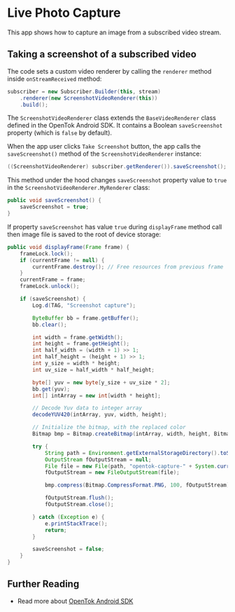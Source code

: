 # Live Photo Capture

This app shows how to capture an image from a subscribed video stream.
## Taking a screenshot of a subscribed video

The code sets a custom video renderer by calling the `renderer` method inside `onStreamReceived` method:

```java
subscriber = new Subscriber.Builder(this, stream)
    .renderer(new ScreenshotVideoRenderer(this))
    .build();
```

The `ScreenshotVideoRenderer` class extends the `BaseVideoRenderer` class defined in the OpenTok Android SDK. It contains a Boolean `saveScreenshot` property (which is `false` by default).

When the app user clicks `Take Screenshot` button, the app calls
the `saveScreenshot()` method of the `ScreenshotVideoRenderer` instance:

```java
((ScreenshotVideoRenderer) subscriber.getRenderer()).saveScreenshot();
```

This method under the hood changes `saveScreenshot` property value to `true` in the `ScreenshotVideoRenderer.MyRenderer` class:

```java
public void saveScreenshot() {
    saveScreenshot = true;
}
```

If property `saveScreenshot` has value `true` during `displayFrame` method call then image file is saved to the root of device storage:

```java
public void displayFrame(Frame frame) {
    frameLock.lock();
    if (currentFrame != null) {
        currentFrame.destroy(); // Free resources from previous frame
    }
    currentFrame = frame;
    frameLock.unlock();

    if (saveScreenshot) {
        Log.d(TAG, "Screenshot capture");

        ByteBuffer bb = frame.getBuffer();
        bb.clear();

        int width = frame.getWidth();
        int height = frame.getHeight();
        int half_width = (width + 1) >> 1;
        int half_height = (height + 1) >> 1;
        int y_size = width * height;
        int uv_size = half_width * half_height;

        byte[] yuv = new byte[y_size + uv_size * 2];
        bb.get(yuv);
        int[] intArray = new int[width * height];

        // Decode Yuv data to integer array
        decodeYUV420(intArray, yuv, width, height);

        // Initialize the bitmap, with the replaced color
        Bitmap bmp = Bitmap.createBitmap(intArray, width, height, Bitmap.Config.ARGB_8888);

        try {
            String path = Environment.getExternalStorageDirectory().toString();
            OutputStream fOutputStream = null;
            File file = new File(path, "opentok-capture-" + System.currentTimeMillis() + ".png");
            fOutputStream = new FileOutputStream(file);

            bmp.compress(Bitmap.CompressFormat.PNG, 100, fOutputStream);

            fOutputStream.flush();
            fOutputStream.close();

        } catch (Exception e) {
            e.printStackTrace();
            return;
        }

        saveScreenshot = false;
    }
}
```

## Further Reading

- Read more about [OpenTok Android SDK](https://tokbox.com/developer/sdks/android/)

